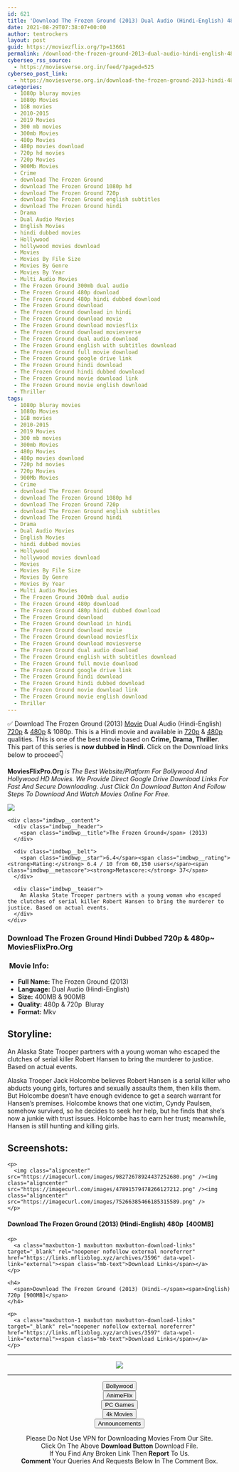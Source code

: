 ```yaml
---
id: 621
title: 'Download The Frozen Ground (2013) Dual Audio (Hindi-English) 480p [400MB] || 720p [900MB]'
date: 2021-08-29T07:38:07+00:00
author: tentrockers
layout: post
guid: https://moviezflix.org/?p=13661
permalink: /download-the-frozen-ground-2013-dual-audio-hindi-english-480p-400mb-720p-900mb/
cyberseo_rss_source:
  - https://moviesverse.org.in/feed/?paged=525
cyberseo_post_link:
  - https://moviesverse.org.in/download-the-frozen-ground-2013-hindi-480p-720p/
categories:
  - 1080p bluray movies
  - 1080p Movies
  - 1GB movies
  - 2010-2015
  - 2019 Movies
  - 300 mb movies
  - 300mb Movies
  - 480p Movies
  - 480p movies download
  - 720p hd movies
  - 720p Movies
  - 900Mb Movies
  - Crime
  - download The Frozen Ground
  - download The Frozen Ground 1080p hd
  - download The Frozen Ground 720p
  - download The Frozen Ground english subtitles
  - download The Frozen Ground hindi
  - Drama
  - Dual Audio Movies
  - English Movies
  - hindi dubbed movies
  - Hollywood
  - hollywood movies download
  - Movies
  - Movies By File Size
  - Movies By Genre
  - Movies By Year
  - Multi Audio Movies
  - The Frozen Ground 300mb dual audio
  - The Frozen Ground 480p download
  - The Frozen Ground 480p hindi dubbed download
  - The Frozen Ground download
  - The Frozen Ground download in hindi
  - The Frozen Ground download movie
  - The Frozen Ground download moviesflix
  - The Frozen Ground download moviesverse
  - The Frozen Ground dual audio download
  - The Frozen Ground english with subtitles download
  - The Frozen Ground full movie download
  - The Frozen Ground google drive link
  - The Frozen Ground hindi download
  - The Frozen Ground hindi dubbed download
  - The Frozen Ground movie download link
  - The Frozen Ground movie english download
  - Thriller
tags:
  - 1080p bluray movies
  - 1080p Movies
  - 1GB movies
  - 2010-2015
  - 2019 Movies
  - 300 mb movies
  - 300mb Movies
  - 480p Movies
  - 480p movies download
  - 720p hd movies
  - 720p Movies
  - 900Mb Movies
  - Crime
  - download The Frozen Ground
  - download The Frozen Ground 1080p hd
  - download The Frozen Ground 720p
  - download The Frozen Ground english subtitles
  - download The Frozen Ground hindi
  - Drama
  - Dual Audio Movies
  - English Movies
  - hindi dubbed movies
  - Hollywood
  - hollywood movies download
  - Movies
  - Movies By File Size
  - Movies By Genre
  - Movies By Year
  - Multi Audio Movies
  - The Frozen Ground 300mb dual audio
  - The Frozen Ground 480p download
  - The Frozen Ground 480p hindi dubbed download
  - The Frozen Ground download
  - The Frozen Ground download in hindi
  - The Frozen Ground download movie
  - The Frozen Ground download moviesflix
  - The Frozen Ground download moviesverse
  - The Frozen Ground dual audio download
  - The Frozen Ground english with subtitles download
  - The Frozen Ground full movie download
  - The Frozen Ground google drive link
  - The Frozen Ground hindi download
  - The Frozen Ground hindi dubbed download
  - The Frozen Ground movie download link
  - The Frozen Ground movie english download
  - Thriller
---
```

<div class="thecontent clearfix">
  <p>
    ✅ Download The Frozen Ground (2013) <a href="https://moviesverse.org.in/category/movies/" data-wpel-link="internal">Movie</a> Dual Audio (Hindi-English) <a href="https://moviesverse.org.in/720p-movies/" data-wpel-link="internal">720p</a>&nbsp;&&nbsp;<a href="https://moviesverse.org.in/480p-movies/" data-wpel-link="internal">480p</a> & 1080p. This is a Hindi movie and available in <a href="https://moviesverse.org.in/720p-movies/" data-wpel-link="internal">720p</a>&nbsp;&&nbsp;<a href="https://moviesverse.org.in/480p-movies/" data-wpel-link="internal">480p</a> qualities. This is one of the best movie based on <strong>Crime, Drama, Thriller</strong>. This part of this series is <strong>now dubbed in <span>Hindi.&nbsp;</span></strong><span>Click on the Download links below to proceed👇</span>
  </p>
  
  <p>
    <strong><span>MoviesFlixPro.Org&nbsp;</span></strong><em>is The Best Website/Platform For Bollywood And Hollywood HD Movies. We Provide Direct Google Drive Download Links For Fast And Secure Downloading. Just Click On Download Button And Follow Steps To&nbsp;Download And Watch Movies Online For Free.</em>
  </p>
  
  <div class="imdbwp imdbwp--movie dark">
    <div class="imdbwp__thumb">
      <a class="imdbwp__link" target="_blank" title="The Frozen Ground" href="https://www.imdb.com/title/tt2005374/" rel="nofollow external noopener noreferrer" data-wpel-link="external"><img class="imdbwp__img" src="https://m.media-amazon.com/images/M/MV5BYzM3Mjc1ZDItMTE1OC00ODk0LWFmZjctYzgxZmYwNzliMTdkXkEyXkFqcGdeQXVyMTAxNDE3MTE5._V1_SX300.jpg" /></a>
    </div>
    
    <div class="imdbwp__content">
      <div class="imdbwp__header">
        <span class="imdbwp__title">The Frozen Ground</span> (2013)
      </div>
      
      <div class="imdbwp__belt">
        <span class="imdbwp__star">6.4</span><span class="imdbwp__rating"><strong>Rating:</strong> 6.4 / 10 from 60,150 users</span><span class="imdbwp__metascore"><strong>Metascore:</strong> 37</span>
      </div>
      
      <div class="imdbwp__teaser">
        An Alaska State Trooper partners with a young woman who escaped the clutches of serial killer Robert Hansen to bring the murderer to justice. Based on actual events.
      </div>
    </div>
  </div>
  
  <h3>
    <span>Download The Frozen Ground Hindi Dubbed 720p & 480p~ MoviesFlixPro.Org</span>
  </h3>
  
  <h3>
    <span>&nbsp;Movie Info:&nbsp;</span>
  </h3>
  
  <ul>
    <li>
      <strong>Full Name: </strong>The Frozen Ground (2013)
    </li>
    <li>
      <strong>Language:</strong> Dual Audio (Hindi-English)
    </li>
    <li>
      <strong>Size:</strong> 400MB & 900MB
    </li>
    <li>
      <strong>Quality:</strong> 480p & 720p&nbsp; Bluray
    </li>
    <li>
      <strong>Format:</strong>&nbsp;Mkv
    </li>
  </ul>
  
  <h2>
    <span>Storyline:</span>
  </h2>
  
  <p>
    An Alaska State Trooper partners with a young woman who escaped the clutches of serial killer Robert Hansen to bring the murderer to justice. Based on actual events.
  </p>
  
  <div>
    Alaska Trooper Jack Holcombe believes Robert Hansen is a serial killer who abducts young girls, tortures and sexually assaults them, then kills them. But Holcombe doesn’t have enough evidence to get a search warrant for Hansen’s premises. Holcombe knows that one victim, Cyndy Paulsen, somehow survived, so he decides to seek her help, but he finds that she’s now a junkie with trust issues. Holcombe has to earn her trust; meanwhile, Hansen is still hunting and killing girls.
  </div>
  
  <div class="summary_text">
    <h2>
      <span>Screenshots:</span>
    </h2>
    
    <p>
      <img class="aligncenter" src="https://imagecurl.com/images/98272678924437252680.png" /><img class="aligncenter" src="https://imagecurl.com/images/47891579478266127212.png" /><img class="aligncenter" src="https://imagecurl.com/images/75266385466185315589.png" />
    </p>
  </div>
  
  <div class="inline canwrap">
    <h4>
      <span>Download The Frozen Ground (2013) (Hindi-English) </span><span>480p&nbsp; [400MB]</span>
    </h4>
    
    <p>
      <a class="maxbutton-1 maxbutton maxbutton-download-links" target="_blank" rel="noopener nofollow external noreferrer" href="https://links.mflixblog.xyz/archives/3596" data-wpel-link="external"><span class="mb-text">Download Links</span></a>
    </p>
    
    <h4>
      <span>Download The Frozen Ground (2013) (Hindi-</span><span>English) 720p [900MB]</span>
    </h4>
    
    <p>
      <a class="maxbutton-1 maxbutton maxbutton-download-links" target="_blank" rel="noopener nofollow external noreferrer" href="https://links.mflixblog.xyz/archives/3597" data-wpel-link="external"><span class="mb-text">Download Links</span></a>
    </p>
  </div>
</div>

<center>
  </p> 
  
  <hr />
  
  <p>
    <a href="http://gdrivepro.xyz/join.php" data-wpel-link="external" target="_blank" rel="nofollow external noopener noreferrer"><img src="https://i.imgur.com/FhMdWdW.png" /></a>
  </p>
  
  <hr />
  
  <p>
    <a href="https://dogemovies.xyz" target="_blank" data-wpel-link="external" rel="nofollow external noopener noreferrer"><button class="button button5">Bollywood</button></a><br /> <a href="https://animeflix.in" target="_blank" data-wpel-link="external" rel="nofollow external noopener noreferrer"><button class="button button5">AnimeFlix</button></a><br /> <a href="https://gamesflix.net/" target="_blank" data-wpel-link="external" rel="nofollow external noopener noreferrer"><button class="button button5">PC Games</button></a><br /> <a href="https://uhdmovies.in" target="_blank" data-wpel-link="external" rel="nofollow external noopener noreferrer"><button class="button button5">4k Movies</button></a><br /> <a href="https://moviesverse.org.in/announcements/" target="_blank" data-wpel-link="internal" rel="noopener"><button class="button button5">Announcements</button></a>
  </p>
  
  <div class="alert alert-danger">
    Please Do Not Use VPN for Downloading Movies From Our Site.
  </div>
  
  <div class="alert alert-success">
    Click On The Above <strong>Download Button</strong> Download File.
  </div>
  
  <div class="alert alert-warning">
    If You Find Any Broken Link Then <strong>Report</strong> To Us.
  </div>
  
  <div class="alert alert-info">
    <strong>Comment</strong> Your Queries And Requests Below In The Comment Box.
  </div>
  
  <p>
    </center>
  </p>